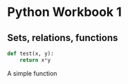 # Python Workbook 1
## Sets, relations, functions

```python
def test(x, y):
	return x*y
```

A simple function

